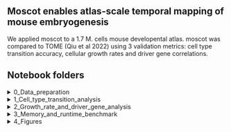 ## Moscot enables atlas-scale temporal mapping of mouse embryogenesis
We applied moscot to a 1.7 M. cells mouse developental atlas. moscot was compared to TOME (Qiu et al 2022) using 3 validation metrics: cell type transition accuracy, cellular growth rates and driver gene correlations.

## Notebook folders


<details>
    <summary>0_Data_preparation  </summary>
    &nbsp; 
    
Contains Seurat integration and conversion of the downloaded .RDS files (http://tome.gs.washington.edu/) into anndata objects.

#### 0_Integration_notebooks:
  
  Runs TOME on the integrated data as done by Qiu et al. It contains the following notebooks:
  
   * ```MG_05-01-2023_Seurat_Integartion.ipynb```: Performs Seurat's anchor based batch correction analogous to Qiu et al, using using code obtained from https://github.com/ChengxiangQiu/tome_code
   * ```MG_05-01-2023_Seurat_Integartion_E8.5b-E9.5_Redone.ipynb```: Performs the same integration, but using 3000 hvgs instead of 2000hvgs since integration with 2000 hvgs was not able to separate nerual crest and allantois sufficiently

#### 1_Seurat_object_to_anndata_notebooks:

  Transforms the downloaded .RDS objects into anndata objects, which are then concatenated and the intefration result is added.
  
   * ```MG_05-01-2023_Seurat_object_to_anndata.ipynb```: Runs SeuratDisk/Data to transform .RDS into anndata objects
   * ```MG_05-01-2023_Ensemble_to_gene_symbol.ipynb```: Uses Biomart to construct a dictionary translating ENSEMBL IDs to gene symbols
   * ```MG_05-01-2023_Fix_anndata_annotations.ipynb```: Metadata is not transformed correctly by SeuratDisk/Data. This is fixed here, and further annotations are added.
   * ```MG_05-01-2023_Concatenate_time_pair_anndatas.ipynb```: Anndatas of adjacent time points are concatenated and the latent representation obtained from the integration is added
   * ```MG_05-01-2023_adata_to_obs.ipynb```: Saves the Anndata annotation, which is needed when defining growth rates in the case when TOME has been run on the data where extraembryonic tissues have been removed.
</details>







<details>
    <summary>1_Cell_type_transition_analysis  </summary>
    &nbsp; 
    
Both moscot and TOME were run on the same latent representation to obtain cell type transition rates, which are then evaluated.

#### 0_TOME:
  
  Performs integration as done by Qiu et al. It contains the following notebooks:
  
   * ```MG_05-01-2023_TOME_Maps_for_cell_type_transitions```: Runs TOME as in  https://github.com/ChengxiangQiu/tome_code.

#### 1_moscot:

  Runs moscot on the same representation as used in TOME  
   * ```Run_moscot.py```: Python script running moscot saving the resulting solution.
   * ```MG_05-01-2023_Check_growth_rates.ipynb```: Loads the calculated solution to inspect growth/apoptisis rates.
   * ```MG_05-01-2023_moscot_transport_matrix_to_cell_type_transitions.ipynb```: Used the moscot solutions to compute cell type transition rates.
   
   
#### 2_Validation:

  Evaluating the transitions obtained from TOME and moscot  
   * ```MG_05-01-2023_Evaluation_of_cell_type_transitions.ipynb```: Uses curated transitions and germ layer annotation (Supplementary Table 1) to calculate validation scores.
</details>




<details>
    <summary>2_Growth_rate_and_driver_gene_analysis  </summary>
    &nbsp; 
    
To get a more detailed view of transitions on the cell level we extend the kNN-approach intruduced by to to cell-level TOME (clTOME), which is then compared to moscot. For this analyis, extraembryonic tissues (inlcuding Blood progenitors and Primitive erythroid cells until E8.5) have been excluded for gastulation and organogenesis.


#### 0_clTOME:
  
  Performs integration as done by Qiu et al. It contains the following notebooks:
  
   * ```MG_05-01-2023_TOME_Maps_for_growth_rate_and_driver_genes_analysis.ipynb```: Saves the identified neirest neighors obtained while running TOME.
   * ```MG_05-01-2023_Transforming_Identified_Neigbors_to_Transport_Matrix.ipynb```: Takes the neirest neighors and shapes them into a sparse matrix.
   * ```MG_05-01-2023_TOME_transport_matrix_to_growth_rates.ipynb```: Uses the neirest neighbor matrix to calculate growth rates.
   * ```MG_05-01-2023_TOME_apoptosis_rates```: Calculates apoptosis rate out of growth rates.
   * ```MG_05-01-2023_TOME_transport_matrix_to_pulls.ipynb```: Uses the neirest neighbor matrix to calculate pulls of selected cell types.
   

#### 1_moscot:

  Runs moscot on the same representation as used in TOME  
   * ```Run_moscot.py```: Python script running moscot saving the resulting solution.
   * ```MG_05-01-2023_Check_growth_rates.ipynb```: Loads the calculated solution to inspect growth/apoptisis rates.
   * ```MG_05-01-2023_moscot_transport_matrix_to_growth_rates.ipynb```: Used the moscot solutions to compute growth rates.
   * ```MG_05-01-2023_moscot_transport_matrix_to_pulls.ipynb```: Used the moscot solutions to compute pulls of selected cell types.
   
   
#### 2_Validation:

  Evaluates obtained growth rates and cell type pulls
  
   * 0_scVI_computations: Contains 1 notebook running scVI to obtain scVI normalized gene expression.
   * 1_Driver_gene_correlations: Contains 4 notebooks calculating correlation of scVI normalized gene expression to cell type pulls.
   * 2_Growth_rate_correlations: Contains 2 notebooks used to calculate correlation of obtained growth rates to cell cycle scores.
   
</details>







<details>
    <summary>3_Memory_and_runtime_benchmark  </summary>
    &nbsp; 
    
This folder contains scripts benchmarking memory consumption and running time of WOT, moscot and moscot low rank.


#### 0_Subsampling:
  
  Subsamples cells from the biggest time pair into anndata objects.
  
   * ```MG_05-01-2023_E11.5_subsampling```: Subsamples such that earlier and later time point both contain the same amount of cells, which increases in steps of 25,000, starting form 0, up to 275,000 cells.

#### 1_Scripts:
  Contains python scripts and yaml_files with which the benchmark has been performed. For each yaml file the exists the corresponding python scirpt (e.g. bm_CPU_offline.yml and run_cpu_offline.py).

</details>


<details>
    <summary>4_Figures  </summary>
    &nbsp; 
    
#### 0_Main_figure:
Notebooks to create plots and figures

   * ```MG_05-01-2023_Memory_and_runtime_benchmark.ipynb```: Plots result of memory and runtime benchmark.
   * ```MG_05-01-2023_Cell_type_transition_accuracy.ipynb```: Plots result of cell type transition analysis.
   * ```MG_05-01-2023_E8_UMAPs.ipynb```: Plots UMAPS of growth rates, pulls and gene expression of E8.0 to E8.25 data.
   * ```MG_05-01-2023_Plotting_marker_gene_correlation.ipynb```: Plots result of driver gene correlations.
   
#### 0_Supplementary figure:
   * ```MG_05-01-2023_Cell_type_transition_accuracy_time_point_resolved```: Plots result of memory and runtime benchmark.
   * ```MG_05-01-2023_Illustrate_growth_rates.ipynb```: Plots computed growth rates for all time pairs.


</details>
